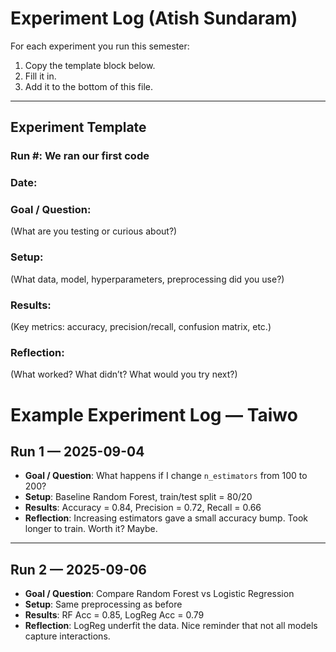 # Experiment Log (Atish Sundaram)

For each experiment you run this semester:
1. Copy the template block below.
2. Fill it in.
3. Add it to the bottom of this file.

---

## Experiment Template

### Run #: We ran our first code
### Date:
### Goal / Question:
(What are you testing or curious about?)

### Setup:
(What data, model, hyperparameters, preprocessing did you use?)

### Results:
(Key metrics: accuracy, precision/recall, confusion matrix, etc.)

### Reflection:
(What worked? What didn’t? What would you try next?)


# Example Experiment Log — Taiwo 

## Run 1 — 2025-09-04
- **Goal / Question**: What happens if I change `n_estimators` from 100 to 200?
- **Setup**: Baseline Random Forest, train/test split = 80/20
- **Results**: Accuracy = 0.84, Precision = 0.72, Recall = 0.66
- **Reflection**: Increasing estimators gave a small accuracy bump. Took longer to train. Worth it? Maybe.

---

## Run 2 — 2025-09-06
- **Goal / Question**: Compare Random Forest vs Logistic Regression
- **Setup**: Same preprocessing as before
- **Results**: RF Acc = 0.85, LogReg Acc = 0.79
- **Reflection**: LogReg underfit the data. Nice reminder that not all models capture interactions.
